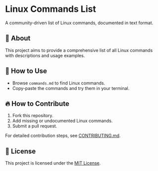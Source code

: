 # Linux Commands List

A community-driven list of Linux commands, documented in text format.

## 📜 About
This project aims to provide a comprehensive list of all Linux commands with descriptions and usage examples.

## 📌 How to Use
- Browse `commands.md` to find Linux commands.
- Copy-paste the commands and try them in your terminal.

## 🔥 How to Contribute
1. Fork this repository.
2. Add missing or undocumented Linux commands.
3. Submit a pull request.

For detailed contribution steps, see [CONTRIBUTING.md](CONTRIBUTING.md).

## 📜 License
This project is licensed under the [MIT License](LICENSE).